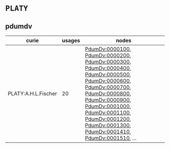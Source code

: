 # `PLATY`

## pdumdv

| curie               |   usages | nodes                                                                                                                                                                                                                                                                                                                                                                                                                                                                                                                                                                                                                                                                                                                                                                                                                                                                                      |
|---------------------|----------|--------------------------------------------------------------------------------------------------------------------------------------------------------------------------------------------------------------------------------------------------------------------------------------------------------------------------------------------------------------------------------------------------------------------------------------------------------------------------------------------------------------------------------------------------------------------------------------------------------------------------------------------------------------------------------------------------------------------------------------------------------------------------------------------------------------------------------------------------------------------------------------------|
| PLATY:A.H.L.Fischer |       20 | [PdumDv:0000100](https://bioregistry.io/PdumDv:0000100), [PdumDv:0000200](https://bioregistry.io/PdumDv:0000200), [PdumDv:0000300](https://bioregistry.io/PdumDv:0000300), [PdumDv:0000400](https://bioregistry.io/PdumDv:0000400), [PdumDv:0000500](https://bioregistry.io/PdumDv:0000500), [PdumDv:0000600](https://bioregistry.io/PdumDv:0000600), [PdumDv:0000700](https://bioregistry.io/PdumDv:0000700), [PdumDv:0000800](https://bioregistry.io/PdumDv:0000800), [PdumDv:0000900](https://bioregistry.io/PdumDv:0000900), [PdumDv:0001000](https://bioregistry.io/PdumDv:0001000), [PdumDv:0001100](https://bioregistry.io/PdumDv:0001100), [PdumDv:0001200](https://bioregistry.io/PdumDv:0001200), [PdumDv:0001300](https://bioregistry.io/PdumDv:0001300), [PdumDv:0001410](https://bioregistry.io/PdumDv:0001410), [PdumDv:0001510](https://bioregistry.io/PdumDv:0001510), ... |

